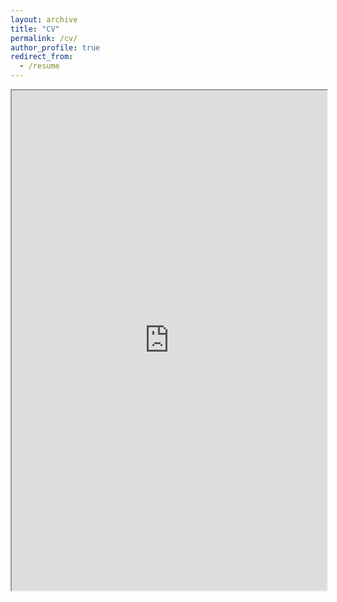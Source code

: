 ```yaml
---
layout: archive
title: "CV"
permalink: /cv/
author_profile: true
redirect_from:
  - /resume
---
```

<iframe src="https://drive.google.com/file/d/1QB5S9AUBapWHxz9y1xRyX-6mqcuqWLGx/preview" width="100%" height="800"></iframe>

<!-- https://drive.google.com/file/d/1Mz4itpCTYICAwTaLVyNWvHA0TZwLIdM9/preview  -->
